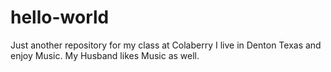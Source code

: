 # hello-world
Just another repository for my class at Colaberry
I live in Denton Texas and enjoy Music.
My Husband likes Music as well.
